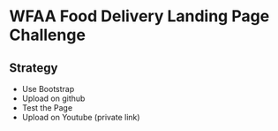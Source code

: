 # WFAA Food Delivery Landing Page Challenge

## Strategy

- Use Bootstrap
- Upload on github
- Test the Page
- Upload on Youtube (private link)
